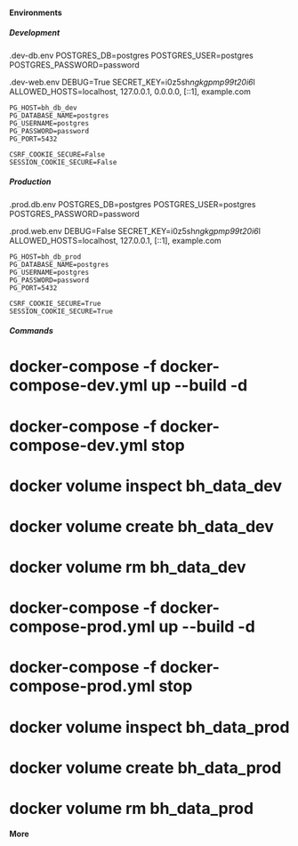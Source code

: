 
#### Environments

##### Development
  .dev-db.env
    POSTGRES_DB=postgres
    POSTGRES_USER=postgres
    POSTGRES_PASSWORD=password

  .dev-web.env
    DEBUG=True
    SECRET_KEY=i0z5sh*ngkgpmp9$9t20i%6m(k0m4_%cxw_n8d3lv+(l_9$6*l
    ALLOWED_HOSTS=localhost, 127.0.0.1, 0.0.0.0, [::1], example.com

    PG_HOST=bh_db_dev
    PG_DATABASE_NAME=postgres
    PG_USERNAME=postgres
    PG_PASSWORD=password
    PG_PORT=5432

    CSRF_COOKIE_SECURE=False
    SESSION_COOKIE_SECURE=False

##### Production
  .prod.db.env
    POSTGRES_DB=postgres
    POSTGRES_USER=postgres
    POSTGRES_PASSWORD=password

  .prod.web.env
    DEBUG=False
    SECRET_KEY=i0z5sh*ngkgpmp9$9t20i%6m(k0m4_%cxw_n8d3lv+(l_9$6*l
    ALLOWED_HOSTS=localhost, 127.0.0.1, [::1], example.com

    PG_HOST=bh_db_prod
    PG_DATABASE_NAME=postgres
    PG_USERNAME=postgres
    PG_PASSWORD=password
    PG_PORT=5432

    CSRF_COOKIE_SECURE=True
    SESSION_COOKIE_SECURE=True

##### Commands
  # docker-compose -f docker-compose-dev.yml up --build -d
  # docker-compose -f docker-compose-dev.yml stop
  # docker volume inspect bh_data_dev
  # docker volume create bh_data_dev
  # docker volume rm bh_data_dev

  # docker-compose -f docker-compose-prod.yml up --build -d
  # docker-compose -f docker-compose-prod.yml stop
  # docker volume inspect bh_data_prod
  # docker volume create bh_data_prod
  # docker volume rm bh_data_prod


#### More


  
